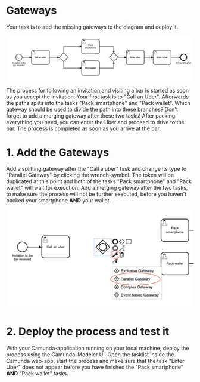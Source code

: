 # Gateways
Your task is to add the missing gateways to the diagram and deploy it.

![Gateway-exercise](img/Gateway-exercise.png?raw=true)


The process for following an invitation and visiting a bar is started as soon as you accept the invitation. Your first task is to "Call an Uber". Afterwards the paths splits into the tasks "Pack smartphone" and "Pack wallet". Which gateway should be used to divide the path into these branches? Don't forget to add a merging gateway after these two tasks! After packing everything you need, you can enter the Uber and proceed to drive to the bar. The process is completed as soon as you arrive at the bar.




# 1. Add the Gateways
Add a splitting gateway after the "Call a uber" task and change its type to "Parallel Gateway" by clicking the wrench-symbol. The token will be duplicated at this point and both of the tasks "Pack smartphone" and "Pack wallet" will wait for execution. Add a merging gateway after the two tasks, to make sure the process will not be further executed, before you haven't packed your smartphone **AND** your wallet.

![Bar Invitation](img/ChangeGatewayType.png?raw=true) <!-- .element height="50%" width="50%" -->



# 2. Deploy the process and test it
With your Camunda-application running on your local machine, deploy the process using the Camunda-Modeler UI. Open the tasklist inside the Camunda web-app, start the process and make sure that the task "Enter Uber" does not appear before you have finished the "Pack smartphone" **AND** "Pack wallet" tasks.
